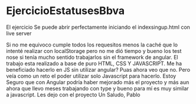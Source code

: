 # EjercicioEstatusesBbva

El ejercicio Se puede abrir perfectamente iniciando el indexsingup.html con live server

Si no me equivoco cumple todos los requesitos menos la caché que lo intenté realizar con localStorage pero no me dió tiempo y bueno los test nose 
si tenía mucho sentido trabajarlos sin el framework de angular. El trabajo esta realizado a base de puro HTML, CSS Y JAVASCRIPT. Me ha beneficiado hacerlo en JS sin
utilizar angular? Puas ahora veo que no. Pero veía como un reto el poder utilizar solo Javascript para hacerlo. Estoy Seguro que con Angular podría haber mejorado 
más el proyecto y más aun ahora que llevo meses trabajando con type y bueno para mí es muy similar a javascript.
Les dejo con el proyecto
Un Saludo,
Pablo
